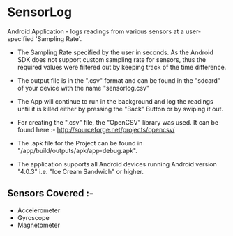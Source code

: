 # SensorLog
Android Application - logs readings from various sensors at a user-specified 'Sampling Rate'.

- The Sampling Rate specified by the user in seconds. As the Android SDK does not support custom sampling rate for sensors, thus the required values were filtered out by keeping track of the time difference.

- The output file is in the ".csv" format and can be found in the "sdcard" of your device with the name "sensorlog.csv"

- The App will continue to run in the background and log the readings until it is killed either by pressing the "Back" Button or by swiping it out.

- For creating the ".csv" file, the "OpenCSV" library was used. It can be found here :-
http://sourceforge.net/projects/opencsv/

- The .apk file for the Project can be found in "/app/build/outputs/apk/app-debug.apk".

- The application supports all Android devices running Android version "4.0.3" i.e. "Ice Cream Sandwich" or higher.

## Sensors Covered :-
- Accelerometer
- Gyroscope
- Magnetometer


